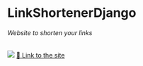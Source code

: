 # LinkShortenerDjango
###### Website to shorten your links
![](https://i.imgur.com/EP45Kt7.png)
[🔗 Link to the site](https://link-shortener123.herokuapp.com)
